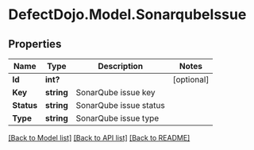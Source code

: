 # DefectDojo.Model.SonarqubeIssue
## Properties

Name | Type | Description | Notes
------------ | ------------- | ------------- | -------------
**Id** | **int?** |  | [optional] 
**Key** | **string** | SonarQube issue key | 
**Status** | **string** | SonarQube issue status | 
**Type** | **string** | SonarQube issue type | 

[[Back to Model list]](../README.md#documentation-for-models) [[Back to API list]](../README.md#documentation-for-api-endpoints) [[Back to README]](../README.md)

